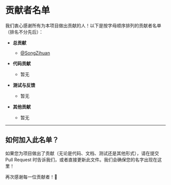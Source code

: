 # 贡献者名单

我们衷心感谢所有为本项目做出贡献的人！以下是按字母顺序排列的贡献者名单（排名不分先后）：

- **总贡献**
  - [@SongZihuan](https://github.com/SongZihuan)


- **代码贡献**
  - 暂无


- **测试与反馈**
  - 暂无


- **其他贡献**
  - 暂无

---

## 如何加入此名单？

如果您为项目做出了贡献（无论是代码、文档、测试还是其他形式），请在提交 Pull Request 时告诉我们，或者直接更新此文件。我们会确保您的名字出现在这里！

再次感谢每一位贡献者！🙏
